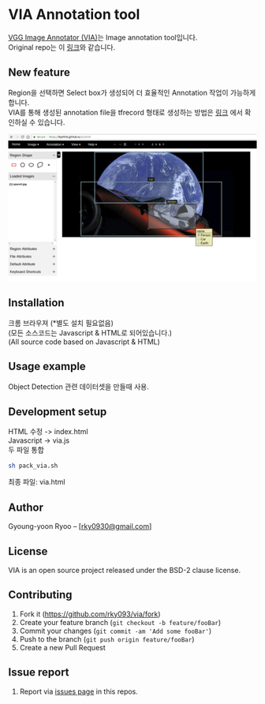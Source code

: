# VIA Annotation tool
[VGG Image Annotator (VIA)](http://www.robots.ox.ac.uk/~vgg/software/via/)는 Image annotation tool입니다.  
Original repo는 이 [링크](https://gitlab.com/vgg/via/tags/via-1.0.4)와 같습니다.  

## New feature
Region을 선택하면 Select box가 생성되어 더 효율적인 Annotation 작업이 가능하게 합니다.  
VIA를 통해 생성된 annotation file을 tfrecord 형태로 생성하는 방법은 [링크]() 에서 확인하실 수 있습니다.  

![](via_tesla.png)

## Installation
크롬 브라우져 (*별도 설치 필요없음)  
(모든 소스코드는 Javascript & HTML로 되어있습니다.)  
(All source code based on Javascript & HTML)

## Usage example
Object Detection 관련 데이터셋을 만들때 사용.  

## Development setup
HTML 수정 -> index.html  
Javascript -> via.js  
두 파일 통합  
```sh
sh pack_via.sh
```
최종 파일: via.html

## Author
Gyoung-yoon Ryoo – [rky0930@gmail.com]

## License
VIA is an open source project released under the 
BSD-2 clause license.

## Contributing

1. Fork it (<https://github.com/rky093/via/fork>)
2. Create your feature branch (`git checkout -b feature/fooBar`)
3. Commit your changes (`git commit -am 'Add some fooBar'`)
4. Push to the branch (`git push origin feature/fooBar`)
5. Create a new Pull Request

## Issue report 
1. Report via [issues page](https://github.com/rky0930/via/issues) in this repos. 
   
